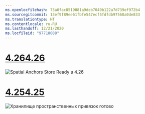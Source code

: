 ```yaml
---
ms.openlocfilehash: 73a0fac8519881a9deb7049b122a7d739ef972b4
ms.sourcegitcommit: 13ef9f89ee61fbfe547ecf5fdfdb97560a0de833
ms.translationtype: HT
ms.contentlocale: ru-RU
ms.lasthandoff: 12/21/2020
ms.locfileid: "97718088"
---
```

# <a name="426"></a>[<span data-ttu-id="ae37a-101">4.26</span><span class="sxs-lookup"><span data-stu-id="ae37a-101">4.26</span></span>](#tab/426)

![Spatial Anchors Store Ready в 4.26](../images/local-spatial-anchors-img-01.png)

# <a name="425"></a>[<span data-ttu-id="ae37a-103">4.25</span><span class="sxs-lookup"><span data-stu-id="ae37a-103">4.25</span></span>](#tab/425)

![Хранилище пространственных привязок готово](../images/unreal-spatialanchors-store-ready.PNG)
